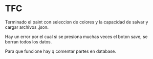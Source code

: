 # TFC



Terminado el paint con seleccion de colores y la capacidad de salvar y cargar archivos .json.

Hay un error por el cual si se presiona muchas veces el boton save, se borran todos los datos.

Para que funcione hay q comentar partes en database.
